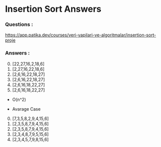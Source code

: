 # Insertion Sort Answers

### Questions : 
https://app.patika.dev/courses/veri-yapilari-ve-algoritmalar/insertion-sort-proje

### Answers :

0. [22,27,16,2,18,6]  
1. [2,27,16,22,18,6]  
2. [2,6,16,22,18,27]  
3. [2,6,16,22,18,27]  
4. [2,6,16,18,22,27]  
5. [2,6,16,18,22,27]  


- O(n^2)

- Avarage Case

0. [7,3,5,8,2,9,4,15,6]  
1. [2,3,5,8,7,9,4,15,6]  
2. [2,3,5,8,7,9,4,15,6]  
3. [2,3,4,8,7,9,5,15,6]  
4. [2,3,4,5,7,9,8,15,6]  
